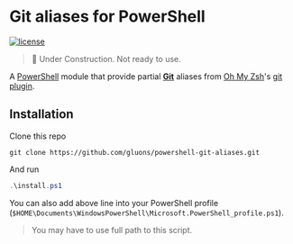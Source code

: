 # Git aliases for PowerShell
[![license](https://img.shields.io/github/license/gluons/powershell-git-aliases.svg?style=flat-square)](./LICENSE)

> 🚧 Under Construction. Not ready to use.

A [PowerShell](https://github.com/PowerShell/PowerShell) module that provide partial **[Git](https://git-scm.com/)** aliases from [Oh My Zsh](https://github.com/robbyrussell/oh-my-zsh)'s [git plugin](https://github.com/robbyrussell/oh-my-zsh/wiki/Plugin:git).

## Installation

Clone this repo

```
git clone https://github.com/gluons/powershell-git-aliases.git
```

And run

```powershell
.\install.ps1
```

You can also add above line into your PowerShell profile (`$HOME\Documents\WindowsPowerShell\Microsoft.PowerShell_profile.ps1`).
> You may have to use full path to this script.
